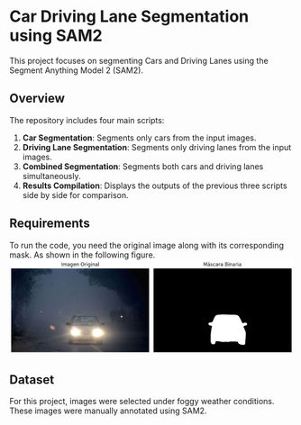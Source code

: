 # Car Driving Lane Segmentation using SAM2

This project focuses on segmenting Cars and Driving Lanes using the Segment Anything Model 2 (SAM2).

## Overview

The repository includes four main scripts:

1. **Car Segmentation**: Segments only cars from the input images.
2. **Driving Lane Segmentation**: Segments only driving lanes from the input images.
3. **Combined Segmentation**: Segments both cars and driving lanes simultaneously.
4. **Results Compilation**: Displays the outputs of the previous three scripts side by side for comparison.

## Requirements 

To run the code, you need the original image along with its corresponding mask. As shown in the following figure.
  ![Driving Lane Segmentation](./Assets/Imagen_Mask.png)

## Dataset

For this project, images were selected under foggy weather conditions. These images were manually annotated using SAM2.

